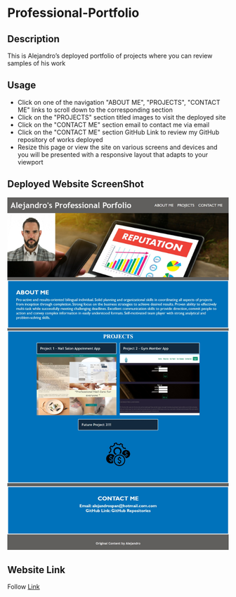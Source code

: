 # Professional-Portfolio

## Description

This is Alejandro’s deployed portfolio of projects where you can review samples of his work 

## Usage 

- Click on one of the navigation "ABOUT ME", "PROJECTS", "CONTACT ME" links to scroll down to the corresponding section
- Click on the "PROJECTS" section titled images to visit the deployed site
- Click on the "CONTACT ME" section email to contact me via email
- Click on the "CONTACT ME" section GitHub Link to review my GitHub repository of works deployed
- Resize this page or view the site on various screens and devices and you will be presented with a responsive layout that adapts to your viewport

## Deployed Website ScreenShot

![Repo SreenShot](/assets/images/Web%20capture_23-12-2022_41418_z20axa.github.io.jpeg "Repo Screen Shot")

## Website Link

Follow [Link](https://z20axa.github.io/Professional-Portfolio/)


